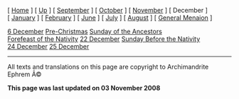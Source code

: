 \[ [Home](index.md) \] \[ [Up](menaion.md) \] \[ [September](sep-int.md) \] \[ [October](oct-int.md) \] \[ [November](nov-int.md) \] \[ December \] \[ [January](jan-int.md) \] \[ [February](february.md) \] \[ [June](Menaion-June.md) \] \[ [July](july1.md) \] \[ [August](aug.md) \] \[ [General Menaion](general.md) \]

[6 December](6_december.md)
[Pre-Christmas](pre-christmas.md)
[Sunday of the Ancestors](sunday_of_the_ancestors.md)
[Forefeast of the Nativity](forefeas.md)
[22 December](22dec.md)
[Sunday Before the Nativity](sunbefnat.md)
[24 December](24dec.md)
[25 December](25dec.md)

------------------------------------------------------------------------

All texts and translations on this page are copyright to
Archimandrite Ephrem Â©

**This page was last updated on 03 November 2008**
